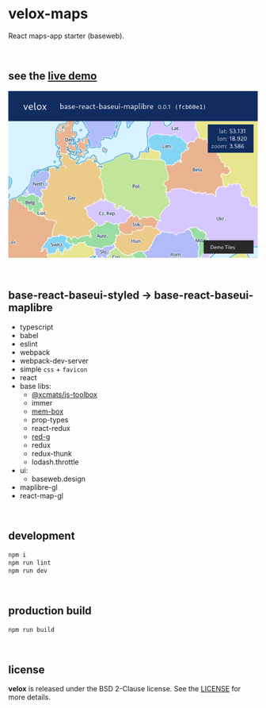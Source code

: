 # velox-maps

React maps-app starter (baseweb).

<br />




## see the [live demo](https://drmats.github.io/velox-maps/)

<p align="center">
    <a href="https://drmats.github.io/velox-maps/" target="_blank">
        <img src="./doc/screenshot.png" alt="velox-maps" />
    </a>
</p>

<br />




## base-react-baseui-styled -> base-react-baseui-maplibre

* typescript
* babel
* eslint
* webpack
* webpack-dev-server
* simple `css` + `favicon`
* react
* base libs:
    - [@xcmats/js-toolbox](https://drmats.github.io/js-toolbox/)
    - immer
    - [mem-box](https://drmats.github.io/mem-box/)
    - prop-types
    - react-redux
    - [red-g](https://drmats.github.io/red-g/)
    - redux
    - redux-thunk
    - lodash.throttle
* ui:
    - baseweb.design
* maplibre-gl
* react-map-gl

<br />




## development

```
npm i
npm run lint
npm run dev
```

<br />




## production build

```
npm run build
```

<br />




## license

**velox** is released under the BSD 2-Clause license. See the
[LICENSE](https://raw.githubusercontent.com/drmats/velox/master/LICENSE)
for more details.
